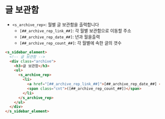 # 글 보관함

- `<s_archive_rep>`: 월별 글 보관함을 출력합니다
  - `[##_archive_rep_link_##]`: 각 월별 보관함으로 이동할 주소
  - `[##_archive_rep_date_##]`: 년과 월을출력
  - `[##_archive_rep_count_##]`: 각 월별에 속한 글의 갯수 

```html
<s_sidebar_element>
  <!-- 글 보관함 -->
  <div class="archive">
    <h3>글 보관함</h3>
    <ul>
      <s_archive_rep>
        <li>
          <a href="[##_archive_rep_link_##]">[##_archive_rep_date_##] </a>
          <span class="cnt">([##_archive_rep_count_##])</span>
        </li>
      </s_archive_rep>
    </ul>
  </div>
</s_sidebar_element>
```
